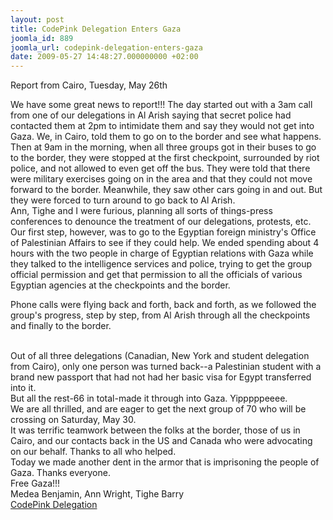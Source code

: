 ```yaml
---
layout: post
title: CodePink Delegation Enters Gaza
joomla_id: 889
joomla_url: codepink-delegation-enters-gaza
date: 2009-05-27 14:48:27.000000000 +02:00
---
```

<p>Report from Cairo, Tuesday, May 26th</p>
<p>We have some great news to report!!! The day started out with a 3am call from one of our delegations in Al Arish saying that secret police had contacted them at 2pm to intimidate them and say they would not get into Gaza. We, in Cairo, told them to go on to the border and see what happens.<br />Then at 9am in the morning, when all three groups got in their buses to go to the border, they were stopped at the first checkpoint, surrounded by riot police, and not allowed to even get off the bus. They were told that there were military exercises going on in the area and that they could not move forward to the border. Meanwhile, they saw other cars going in and out. But they were forced to turn around to go back to Al Arish.<br />Ann, Tighe and I were furious, planning all sorts of things-press conferences to denounce the treatment of our delegations, protests, etc.  Our first step, however, was to go to the Egyptian foreign ministry's Office of Palestinian Affairs to see if they could help. We ended spending about 4 hours with the two people in charge of Egyptian relations with Gaza while they talked to the intelligence services and police, trying to get the group official permission and get that permission to all the officials of various Egyptian agencies at the checkpoints and the border.</p>
<p>Phone calls were flying back and forth, back and forth, as we followed the group's progress, step by step, from Al Arish through all the checkpoints and finally to the border.</p>
<p>

<br />Out of all three delegations (Canadian, New York and student delegation from Cairo), only one person was turned back--a  Palestinian student with a brand new passport that had not had her basic visa for Egypt transferred into it. <br />But all the rest-66 in total-made it through into Gaza. Yipppppeeee.<br />We are all thrilled, and are eager to get the next group of 70 who will be crossing on Saturday, May 30.<br />It was terrific teamwork between the folks at the border, those of us in Cairo, and our contacts back in the US and Canada who were advocating on our behalf. Thanks to all who helped.<br />Today we made another dent in the armor that is imprisoning the people of Gaza. Thanks everyone.<br />Free Gaza!!!<br />Medea Benjamin, Ann Wright, Tighe Barry<br /><a title="CodePink" href="http://www.codepink4peace.org">CodePink Delegation</a></p>
